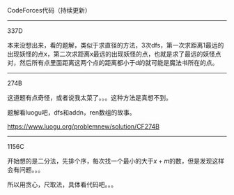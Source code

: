 CodeForces代码（持续更新）

---

337D

本来没想出来，看的题解，类似于求直径的方法，3次dfs，第一次求距离1最远的出现妖怪的点x，第二次求距离x最远的出现妖怪的点，也就是求了最远的妖怪点对，然后所有点里面距离这两个点的距离都小于d的就可能是魔法书所在的点。

---

274B

这道题有点奇怪，或者说我太菜了。。。这种方法是真想不到。

题解看luogu吧，dfs和addn，ren数组的故事。

https://www.luogu.org/problemnew/solution/CF274B

---

1156C

开始想的是二分法，先排个序，每次找一个最小的大于$x+m$的数，但是发现这样会有问题。。。

所以用贪心，尺取法，具体看代码吧。。。